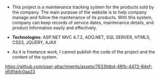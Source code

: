 - This project is a maintenance tracking system for the products sold by the company. The main purpose of the website is to help company manage and follow the maintenance of its products. With this system, company can keep records of service dates, maintenance details, and product information easily and effectively. 

- **Technologies**: ASP.NET MVC 4.7.2, ADO.NET, SQL SERVER, HTML5, CSS3, JQUERY, AJAX

- As it is freelance work, I cannot publish the code of the project and the content of the system.

https://github.com/user-attachments/assets/7633fdbd-48fb-4472-84ef-d591ddc0aa23

